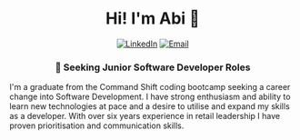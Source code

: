 
<h1 align="center">Hi! I'm Abi 👋</h1>

<p align="center">
  <a href="https://www.linkedin.com/in/abi-turner-670aa3122/"><img src="https://img.shields.io/badge/-LinkedIn-0077B5?style=flat&logo=linkedin&logoColor=white" alt="LinkedIn"></a>
  <a href="mailto:turner.abi@gmail.com"><img src="https://img.shields.io/badge/-Email-D14836?style=flat&logo=gmail&logoColor=white" alt="Email"></a>
</p>
<h3 align="center">
🌱 Seeking Junior Software Developer Roles
</h3>

I'm a graduate from the Command Shift coding bootcamp seeking a career change into Software Development. I have strong enthusiasm and ability to learn new technologies at pace and a desire to utilise and expand my skills as a developer. With over six years experience in retail leadership I have proven prioritisation and communication skills.
